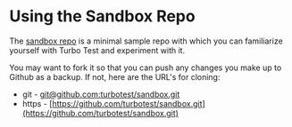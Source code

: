 # Using the Sandbox Repo

The [sandbox repo](https://github.com/turbotest/sandbox) is a minimal sample repo with which you can familiarize yourself with Turbo Test and experiment with it.
 
You may want to fork it so that you can push any changes you make up to Github as a backup. If not, here are the URL's for cloning:

* git - [git@github.com:turbotest/sandbox.git](git@github.com:turbotest/sandbox.git)
* https - [https://github.com/turbotest/sandbox.git](https://github.com/turbotest/sandbox.git)

